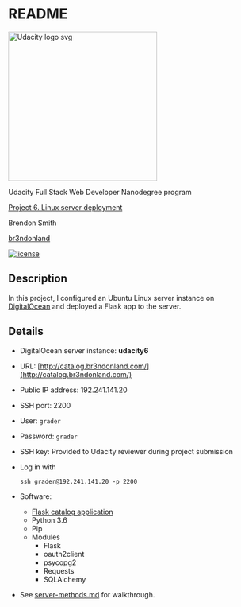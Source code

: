 # README

<a href="https://www.udacity.com/">
  <img src="https://s3-us-west-1.amazonaws.com/udacity-content/rebrand/svg/logo.min.svg" width="300" alt="Udacity logo svg">
</a>

Udacity Full Stack Web Developer Nanodegree program

[Project 6. Linux server deployment](https://github.com/br3ndonland/udacity-fsnd-p6-server)

Brendon Smith

[br3ndonland](https://github.com/br3ndonland)

[![license](https://img.shields.io/badge/license-MIT-blue.svg?longCache=true&style=for-the-badge)](https://choosealicense.com/)

## Description

In this project, I configured an Ubuntu Linux server instance on [DigitalOcean](https://www.digitalocean.com/) and deployed a Flask app to the server.

## Details

- DigitalOcean server instance: **udacity6**
- URL: [http://catalog.br3ndonland.com/](http://catalog.br3ndonland.com/)
- Public IP address: 192.241.141.20
- SSH port: 2200
- User: `grader`
- Password: `grader`
- SSH key: Provided to Udacity reviewer during project submission
- Log in with

  ```shell
  ssh grader@192.241.141.20 -p 2200
  ```

- Software:
  - [Flask catalog application](https://github.com/br3ndonland/udacity-fsnd-p4-flask-catalog)
  - Python 3.6
  - Pip
  - Modules
    - Flask
    - oauth2client
    - psycopg2
    - Requests
    - SQLAlchemy
- See [server-methods.md](info/server-methods.md) for walkthrough.